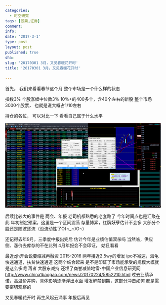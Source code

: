 ```yaml
---
categories:
  - 时空研究
tags: [股票,证券]
comment: 
info: 
date: '2017-3-1'
type: post
layout: post
published: true
sha: 
slug: '20170301 3月，又见春暖花开时'
title: '20170301 3月，又见春暖花开时'

---
```

首先，
我们来看看春节这个月
整个市场是一个什么样的状态

指数3%
个股涨幅中位数3%
10%+的400多个，含40个左右的新股
整个市场3000个股票，
也就是说大概占1/10左右

持仓的各位，
可以对比一下
看看自己属于什么水平

![20170301-0](/images/20170301-0.png)

后续比较大的事件是
两会、年报
老司机都熟悉的老套路了
今年时间点也是汇聚在此
年初制定预案，这里是一个区间震荡
存量博弈，红牌妖孽估计不会多
大部分个股还是随波逐流（没流动性了O(∩_∩)O~）

 还记得去年9月，三季度中报出完后
估计今年是业绩估值双杀吗
当然咯，供应侧、涨价去库存的不在此列
4月年报会不会印证，
姑且看看

最近zjh开会说要缩减再融资
2015-2016 两年接近2.5wy的增发
ipo不减速，海龟快速通道，扶贫快速通道
这两个结合起来
是不是印证了市场能承受的规模大概就是这么多呢
再者
大股东减持 还埋了商誉减值地雷-中国产业信息研究网
http://www.china1baogao.com/news/20170224/5852210.html
过去业绩承诺，高溢价并购，具体影响逐渐浮出水面
增发解禁到期，这部分冲击如何
都是需要密切观察的

又见春暖花开时
再生风起云涌事
年报后再见


